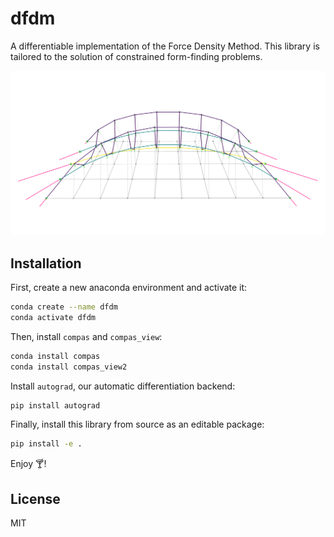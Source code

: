 # dfdm

A differentiable implementation of the Force Density Method.
This library is tailored to the solution of constrained form-finding problems.

![](fdm_header.png)

## Installation

First, create a new anaconda environment and activate it:

```bash
conda create --name dfdm
conda activate dfdm
```

Then, install `compas` and `compas_view`:

```bash
conda install compas
conda install compas_view2
```

Install `autograd`, our automatic differentiation backend:

```bash
pip install autograd
```

Finally, install this library from source as an editable package:

```bash
pip install -e .
```

Enjoy 🍸!


## License

MIT
